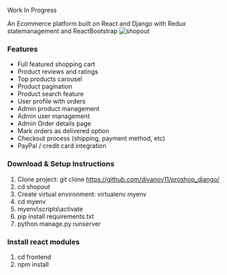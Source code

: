 Work In Progress

An Ecommerce platform built on React and Django with Redux statemanagement and ReactBootstrap
![shopout](https://github.com/abungubrighton/shopout/assets/111748970/3d1c1009-94e8-4b69-a55e-7998dfae7909)


### Features
* Full featured shopping cart
* Product reviews and ratings
* Top products carousel
* Product pagination
* Product search feature
* User profile with orders
* Admin product management
* Admin user management
* Admin Order details page
* Mark orders as delivered option
* Checkout process (shipping, payment method, etc)
* PayPal / credit card integration


### Download & Setup Instructions
1. Clone project: git clone https://github.com/divanov11/proshop_django/
2. cd shopout
3. Create virtual environment: virtualenv myenv
4. cd myenv
5. myenv\scripts\activate
6. pip install requirements.txt
7. python manage.py runserver

### Install react modules
1. cd frontend
2. npm install
